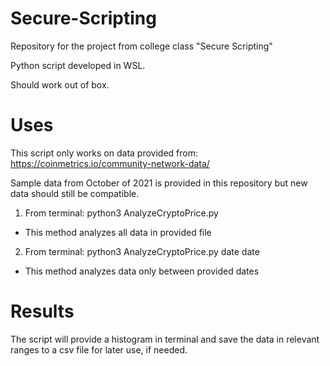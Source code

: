 # Secure-Scripting
Repository for the project from college class "Secure Scripting"

Python script developed in WSL.

Should work out of box.

# Uses
This script only works on data provided from: https://coinmetrics.io/community-network-data/

Sample data from October of 2021 is provided in this repository but new data should still be compatible.

1. From terminal:
    python3 AnalyzeCryptoPrice.py
* This method analyzes all data in provided file

2. From terminal:
    python3 AnalyzeCryptoPrice.py date date
* This method analyzes data only between provided dates

# Results
The script will provide a histogram in terminal and save the data in relevant ranges to a csv file for later use, if needed.

